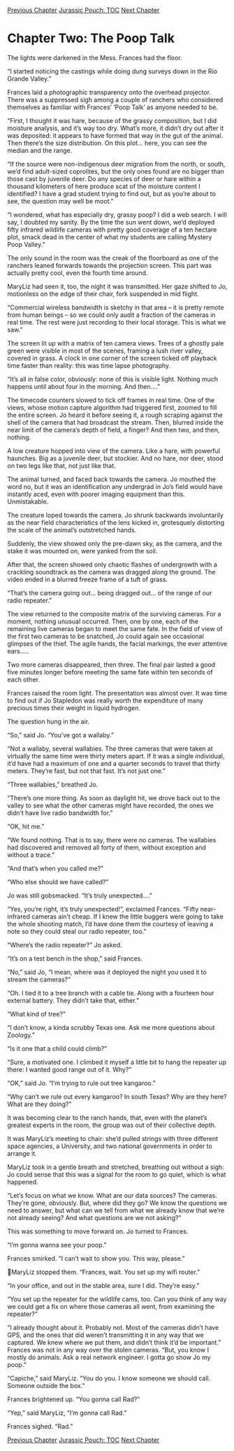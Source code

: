[Previous Chapter](ch01.md) [Jurassic Pouch: TOC](README.md) [Next Chapter](ch03.md)

# Chapter Two: The Poop Talk

The lights were darkened in the Mess. Frances had the floor.

“I started noticing the castings while doing dung surveys down in the Rio Grande Valley.”

Frances laid a photographic transparency onto the overhead projector. There was a suppressed sigh among a couple of ranchers who considered themselves as familiar with
Frances’ ‘Poop Talk’ as anyone needed to be.

“First, I thought it was hare, because of the grassy composition, but I did moisture analysis, and it’s way too dry. What’s more, it didn’t dry out after it was deposited: it appears to have formed that way in the gut of the animal. Then there’s the size distribution. On this plot… here, you can see the median and the range.

“If the source were non-indigenous deer migration from the north, or south, we’d find adult-sized coprolites, but the only ones found are no bigger than those cast by juvenile deer. Do any species of deer or hare within a thousand kilometers of here produce scat of the moisture content I identified? I have a grad student trying to find out, but as you’re about to see, the question may well be moot.”

“I wondered, what has especially dry, grassy poop? I did a web search. I will say, I doubted my sanity. By the time the sun went down, we’d deployed fifty infrared wildlife cameras with pretty good coverage of a ten hectare plot, smack dead in the center of what my students are calling Mystery Poop Valley.”

The only sound in the room was the creak of the floorboard as one of the ranchers leaned forwards towards the projection screen. This part was actually pretty cool, even the fourth time around.

MaryLiz had seen it, too, the night it was transmitted. Her gaze shifted to Jo, motionless on the edge of their chair, fork suspended in mid flight.

“Commercial wireless bandwidth is sketchy in that area – it is pretty remote from human beings – so we could only audit a fraction of the cameras in real time. The rest were just recording to their local storage. This is what we saw.”

The screen lit up with a matrix of ten camera views. Trees of a ghostly pale green were visible in most of the scenes, framing a lush river valley, covered in grass. A clock in one corner of the screen ticked off playback time faster than reality: this was time lapse photography.

“It’s all in false color, obviously: none of this is visible light. Nothing much happens until about four in the morning. And then….”

The timecode counters slowed to tick off frames in real time. One of the views, whose motion capture algorithm had triggered first, zoomed to fill the entire screen. Jo heard it before seeing it, a rough scraping against the shell of the camera that had broadcast the stream. Then, blurred inside the near limit of the camera’s depth of field, a finger? And then two, and then, nothing.

A low creature hopped into view of the camera. Like a hare, with powerful haunches. Big as a juvenile deer, but stockier. And no hare, nor deer, stood on two legs like that, not just like that.

The animal turned, and faced back towards the camera. Jo mouthed the word no, but it was an identification any undergrad in Jo’s field would have instantly aced, even with poorer imaging equipment than this. Unmistakable.

The creature loped towards the camera. Jo shrunk backwards involuntarily as the near field characteristics of the lens kicked in, grotesquely distorting the scale of the animal’s outstretched hands.

Suddenly, the view showed only the pre-dawn sky, as the camera, and the stake it was mounted on, were yanked from the soil.

After that, the screen showed only chaotic flashes of undergrowth with a crackling soundtrack as the camera was dragged along the ground. The video ended in a blurred freeze frame of a tuft of grass.

“That’s the camera going out… being dragged out… of the range of our radio repeater.”

The view returned to the composite matrix of the surviving cameras. For a moment, nothing unusual occurred. Then, one by one, each of the remaining live cameras began to meet the same fate. In the field of view of the first two cameras to be snatched, Jo could again see occasional glimpses of the thief. The agile hands, the facial markings, the ever attentive ears…..

Two more cameras disappeared, then three. The final pair lasted a good five minutes longer before meeting the same fate within ten seconds of each other.

Frances raised the room light. The presentation was almost over. It was time to find out if Jo Stapledon was really worth the expenditure of many precious times their weight in liquid hydrogen.

The question hung in the air.

“So,” said Jo. “You’ve got a wallaby.”

“Not a wallaby, several wallabies. The three cameras that were taken at virtually the same time were thirty meters apart. If it was a single individual, it’d have had a maximum of one and a quarter seconds to travel that thirty meters. They’re fast, but not that fast. It’s not just one.”

“Three wallabies,” breathed Jo.

“There’s one more thing. As soon as daylight hit, we drove back out to the valley to see what the other cameras might have recorded, the ones we didn’t have live radio bandwidth for.”

“OK, hit me.”

“We found nothing. That is to say, there were no cameras. The wallabies had discovered and removed all forty of them, without exception and without a trace.”

“And that’s when you called me?”

“Who else should we have called?”

Jo was still gobsmacked. “It’s truly unexpected....”

“Yes, you’re right, it’s truly unexpected!”, exclaimed Frances. “Fifty near-infrared cameras ain’t cheap. If I knew the little buggers were going to take the whole shooting match, I’d have done them the courtesy of leaving a note so they could steal our radio repeater, too.”

“Where’s the radio repeater?” Jo asked.

“It’s on a test bench in the shop,” said Frances.

“No,” said Jo, “I mean, where was it deployed the night you used it to stream the cameras?”

“Oh. I tied it to a tree branch with a cable tie. Along with a fourteen hour external battery. They didn’t take that, either.”

“What kind of tree?”

“I don’t know, a kinda scrubby Texas one. Ask me more questions about Zoology.”

“Is it one that a child could climb?”

“Sure, a motivated one. I climbed it myself a little bit to hang the repeater up there: I wanted good range out of it. Why?”

“OK,” said Jo. “I’m trying to rule out tree kangaroo.”

“Why can’t we rule out every kangaroo? In south Texas? Why are they here? What are they doing?”

It was becoming clear to the ranch hands, that, even with the planet’s greatest experts in the room, the group was out of their collective depth.

It was MaryLiz’s meeting to chair: she’d pulled strings with three different space agencies, a University, and two national governments in order to arrange it.

MaryLiz took in a gentle breath and stretched, breathing out without a sigh: Jo could sense that this was a signal for the room to go quiet, which is what happened.

“Let’s focus on what we know. What are our data sources? The cameras. They’re gone, obviously. But, where did they go? We know the questions we need to answer, but what can we tell from what we already know that we’re not already seeing? And what questions are we not asking?”

This was something to move forward on. Jo turned to Frances.

“I’m gonna wanna see your poop.”

Frances smirked. “I can’t wait to show you. This way, please.”

MaryLiz stopped them. “Frances, wait. You set up my wifi router.”

“In your office, and out in the stable area, sure I did. They’re easy.”

“You set up the repeater for the wildlife cams, too. Can you think of any way we could get a fix on where those cameras all went, from examining the repeater?”

“I already thought about it. Probably not. Most of the cameras didn’t have GPS, and the ones that did weren’t transmitting it in any way that we captured. We knew where we put them, and didn’t think it’d be important.” Frances was not in any way over the stolen cameras. “But, you know I mostly do animals. Ask a real network engineer. I gotta go show Jo my poop.”

“Capiche,” said MaryLiz. “You do you. I know someone we should call. Someone outside the box."

Frances brightened up. “You gonna call Rad?”

“Yep,” said MaryLiz, “I’m gonna call Rad.”

Frances sighed. “Rad.”

[Previous Chapter](ch01.md) [Jurassic Pouch: TOC](README.md) [Next Chapter](ch03.md)
